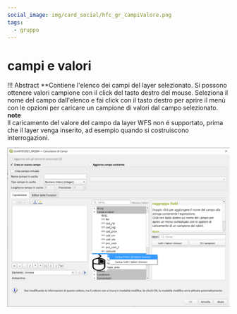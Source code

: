```yaml
---
social_image: img/card_social/hfc_gr_campiValore.png
tags:
  - gruppo
---
```


# campi e valori

!!! Abstract
    **Contiene l'elenco dei campi del layer selezionato. Si possono ottenere valori campione con il click del tasto destro del mouse. Seleziona il nome del campo dall'elenco e fai click con il tasto destro per aprire il menù con le opzioni per caricare un campione di valori dal campo selezionato.
    <br>
    **note**
    <br>
    Il caricamento del valore del campo da layer WFS non é supportato, prima che il layer venga inserito, ad esempio quando si costruiscono interrogazioni.

[![](../../img/campi_e_valori/campievalori1.png)](../../img/campi_e_valori/campievalori1.png)
